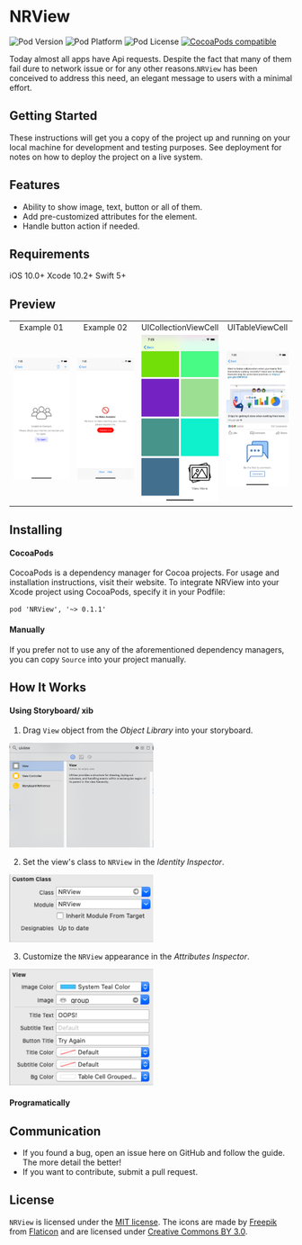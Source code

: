 # NRView

![Pod Version](https://img.shields.io/cocoapods/v/NRView)
![Pod Platform](https://img.shields.io/cocoapods/p/NRView)
![Pod License](https://img.shields.io/cocoapods/l/NRView)
[![CocoaPods compatible](https://img.shields.io/badge/CocoaPods-compatible-green.svg?style=flat)](https://cocoapods.org)

Today almost all apps have Api requests. Despite the fact that many of them fail dure to network issue or for any other reasons.`NRView` has been conceived to address this need, an elegant message to users with a minimal effort.

## Getting Started

These instructions will get you a copy of the project up and running on your local machine for development and testing purposes. See deployment for notes on how to deploy the project on a live system.

## Features

* Ability to show image, text, button or all of them.
* Add pre-customized attributes for the element.
* Handle button action if needed.

## Requirements

iOS 10.0+
Xcode 10.2+
Swift 5+

## Preview

<table>
<tr>
<td width="25%">
<center>Example 01</center>
</td>
<td width="25%">
<center>Example 02</center>
</td>
<td width="25%">
<center>UICollectionViewCell</center>
</td>
<td width="25%">
<center>UITableViewCell</center>
</td>
</tr>
<tr>
<td width="25%">
<img src="Screenshots/scrshot03.png"></img>
</td>
<td width="25%">
<img src="Screenshots/scrshot04.png"></img>
</td>
<td width="25%">
<img src="Screenshots/scrshot01.png"></img>
</td>
<td width="25%">
<img src="Screenshots/scrshot02.png"></img>
</td>
</tr>
</table>

## Installing

#### CocoaPods

CocoaPods is a dependency manager for Cocoa projects. For usage and installation instructions, visit their website. To integrate NRView into your Xcode project using CocoaPods, specify it in your Podfile:
```
pod 'NRView', '~> 0.1.1'
```

#### Manually

If you prefer not to use any of the aforementioned dependency managers, you can copy ``` Source ``` into your project manually.

## How It Works

#### Using Storyboard/ xib
1) Drag `View` object from the *Object Library* into your storyboard.

<img src='Screenshots/IBInspector_01.png' width='256' alt='Add view control in attributes inspector'>

2) Set the view's class to `NRView` in the *Identity Inspector*.

<img src='Screenshots/IBInspector_02.png' width='256' alt='Add Cosmos rating view to the storyboard'>

3) Customize the `NRView` appearance in the *Attributes Inspector*. 

<img src='Screenshots/IBInspector_03.png' width='256' alt='Add Cosmos rating view to the storyboard'>

#### Programatically


## Communication

* If you found a bug, open an issue here on GitHub and follow the guide. The more detail the better!
* If you want to contribute, submit a pull request.

## License

`NRView` is licensed under the [MIT license](https://github.com/ahmdmhasn/NRView/blob/master/LICENSE).  The icons are made by [Freepik](http://www.freepik.com) from [Flaticon](http://www.flaticon.com) and are licensed under [Creative Commons BY 3.0](http://creativecommons.org/licenses/by/3.0/).
